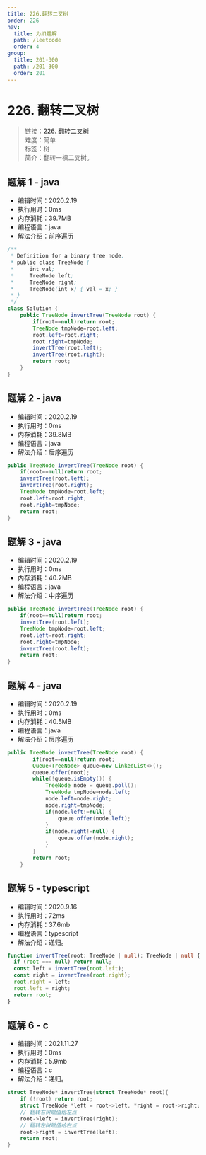 ```yaml
---
title: 226.翻转二叉树
order: 226
nav:
  title: 力扣题解
  path: /leetcode
  order: 4
group:
  title: 201-300
  path: /201-300
  order: 201
---
```


# 226. 翻转二叉树

> 链接：[226. 翻转二叉树](https://leetcode-cn.com/problems/invert-binary-tree/)  
> 难度：简单  
> 标签：树  
> 简介：翻转一棵二叉树。

## 题解 1 - java

- 编辑时间：2020.2.19
- 执行用时：0ms
- 内存消耗：39.7MB
- 编程语言：java
- 解法介绍：前序遍历

```java
/**
 * Definition for a binary tree node.
 * public class TreeNode {
 *     int val;
 *     TreeNode left;
 *     TreeNode right;
 *     TreeNode(int x) { val = x; }
 * }
 */
class Solution {
    public TreeNode invertTree(TreeNode root) {
        if(root==null)return root;
		TreeNode tmpNode=root.left;
		root.left=root.right;
		root.right=tmpNode;
		invertTree(root.left);
		invertTree(root.right);
		return root;
    }
}
```

## 题解 2 - java

- 编辑时间：2020.2.19
- 执行用时：0ms
- 内存消耗：39.8MB
- 编程语言：java
- 解法介绍：后序遍历

```java
public TreeNode invertTree(TreeNode root) {
    if(root==null)return root;
    invertTree(root.left);
    invertTree(root.right);
    TreeNode tmpNode=root.left;
    root.left=root.right;
    root.right=tmpNode;
    return root;
}
```

## 题解 3 - java

- 编辑时间：2020.2.19
- 执行用时：0ms
- 内存消耗：40.2MB
- 编程语言：java
- 解法介绍：中序遍历

```java
public TreeNode invertTree(TreeNode root) {
    if(root==null)return root;
    invertTree(root.left);
    TreeNode tmpNode=root.left;
    root.left=root.right;
    root.right=tmpNode;
    invertTree(root.left);
    return root;
}
```

## 题解 4 - java

- 编辑时间：2020.2.19
- 执行用时：0ms
- 内存消耗：40.5MB
- 编程语言：java
- 解法介绍：层序遍历

```java
public TreeNode invertTree(TreeNode root) {
		if(root==null)return root;
		Queue<TreeNode> queue=new LinkedList<>();
		queue.offer(root);
		while(!queue.isEmpty()) {
			TreeNode node = queue.poll();
			TreeNode tmpNode=node.left;
			node.left=node.right;
			node.right=tmpNode;
			if(node.left!=null) {
				queue.offer(node.left);
			}
			if(node.right!=null) {
				queue.offer(node.right);
			}
		}
		return root;
	}
```

## 题解 5 - typescript

- 编辑时间：2020.9.16
- 执行用时：72ms
- 内存消耗：37.6mb
- 编程语言：typescript
- 解法介绍：递归。

```typescript
function invertTree(root: TreeNode | null): TreeNode | null {
  if (root === null) return null;
  const left = invertTree(root.left);
  const right = invertTree(root.right);
  root.right = left;
  root.left = right;
  return root;
}
```

## 题解 6 - c

- 编辑时间：2021.11.27
- 执行用时：0ms
- 内存消耗：5.9mb
- 编程语言：c
- 解法介绍：递归。

```c
struct TreeNode* invertTree(struct TreeNode* root){
    if (!root) return root;
    struct TreeNode *left = root->left, *right = root->right;
    // 翻转右树赋值给左点
    root->left = invertTree(right);
    // 翻转左树赋值给右点
    root->right = invertTree(left);
    return root;
}
```
